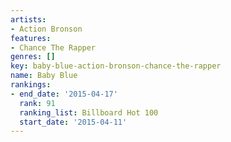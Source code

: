 ```yaml
---
artists:
- Action Bronson
features:
- Chance The Rapper
genres: []
key: baby-blue-action-bronson-chance-the-rapper
name: Baby Blue
rankings:
- end_date: '2015-04-17'
  rank: 91
  ranking_list: Billboard Hot 100
  start_date: '2015-04-11'
---
```


